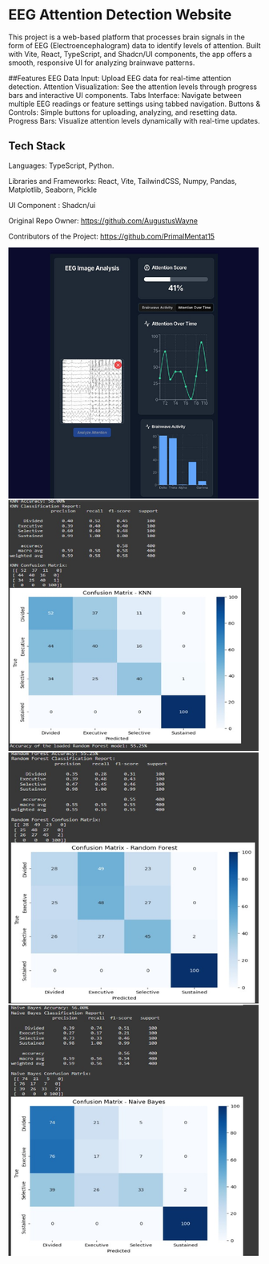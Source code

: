 # EEG Attention Detection Website
This project is a web-based platform that processes brain signals in the form of EEG (Electroencephalogram) data to identify levels of attention. Built with Vite, React, TypeScript, and Shadcn/UI components, the app offers a smooth, responsive UI for analyzing brainwave patterns.

##Features
EEG Data Input: Upload EEG data for real-time attention detection.
Attention Visualization: See the attention levels through progress bars and interactive UI components.
Tabs Interface: Navigate between multiple EEG readings or feature settings using tabbed navigation.
Buttons & Controls: Simple buttons for uploading, analyzing, and resetting data.
Progress Bars: Visualize attention levels dynamically with real-time updates.

## Tech Stack
Languages: TypeScript, Python.

Libraries and Frameworks: React, Vite, TailwindCSS, Numpy, Pandas, Matplotlib, Seaborn, Pickle

UI Component : Shadcn/ui

Original Repo Owner: https://github.com/AugustusWayne

Contributors of the Project: https://github.com/PrimalMentat15

<img src="https://github.com/AugustusWayne/DeusExMachina/blob/master/image_2024-09-06_025855686.png?raw=true" height=500px width=500px>
<img src="https://github.com/AugustusWayne/DeusExMachina/blob/master/image_2024-09-06_025929946.png?raw=true" height=500px width=500px>
<img src="https://github.com/AugustusWayne/DeusExMachina/blob/master/image_2024-09-06_025939478.png?raw=true" height=500px width=500px>
<img src="https://github.com/AugustusWayne/DeusExMachina/blob/master/image_2024-09-06_025934475.png?raw=true" height=500px width=500px>

